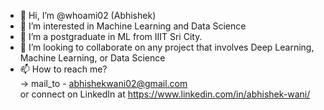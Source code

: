 - 👋 Hi, I’m @whoami02 (Abhishek)
- 👀 I’m interested in Machine Learning and Data Science
- 🌱 I’m a postgraduate in ML from IIIT Sri City.
- 💞️ I’m looking to collaborate on any project that involves Deep Learning, Machine Learning, or Data Science
- 📫 How to reach me? <br> -> mail_to - abhishekwani02@gmail.com <br>
                    or connect on LinkedIn at https://www.linkedin.com/in/abhishek-wani/

<!---
whoami02/whoami02 is a ✨ special ✨ repository because its `README.md` (this file) appears on your GitHub profile.
You can click the Preview link to take a look at your changes.
--->
